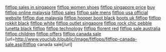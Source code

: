 <a href="http://www.fattoriasanpaolo.it/public/files/image/fitflops/fitflop-sales-in-singapore.asp">fitflop sales in singapore</a> <a href="http://www.fattoriasanpaolo.it/public/files/image/fitflops/fitflop-women-shoes.asp">fitflop women shoes</a> <a href="http://www.magsistem.com/public/image/fitflops/fitflop-singapore-price.asp">fitflop singapore price</a> <a href="http://www.youclub.it/public/Image/fitflops/buy-fitflop-online-malaysia.asp">buy fitflop online malaysia</a> <a href="http://www.eurodelizie.it/UploadedImage/image/fitflops/fitflop-sales.asp">fitflop sales</a> <a href="http://www.mysubcare.com/new%20model%20active/images/website/Image/fitflops/fitflop-sale-mens.asp">fitflop sale mens</a> <a href="http://www.mysubcare.com/new%20model%20active/images/website/Image/fitflops/fitflop-usa-official-website.asp">fitflop usa official website</a> <a href="http://www.cabrioclubmonza.it/public/documenti/Image/fitflops/fitflop-due-malaysia.asp">fitflop due malaysia</a> <a href="http://www.ngahoangshop.com/UserFiles/Image/fitflops/fitflop-hooper-boot-black.asp">fitflop hooper boot black</a> <a href="http://www.unionsoa.net/public/Image/fitflops/boots-uk-fitflop.asp">boots uk fitflop</a> <a href="http://www.fattoriasanpaolo.it/public/files/image/fitflops/fitflop-rokkit-black.asp">fitflop rokkit black</a> <a href="http://www.fattoriasanpaolo.it/public/files/image/fitflops/fitflop-white.asp">fitflop white</a> <a href="http://www.marineclubresort.com/public/userfiles/image/fitflops/fitflop-outlet-singapore.asp">fitflop outlet singapore</a> <a href="http://www.mysubcare.com/new%20model%20active/images/website/Image/fitflops/fitflop-rock-chic-pebble.asp">fitflop rock chic pebble</a> <a href="http://www.marineclubresort.com/public/userfiles/image/fitflops/lunetta-black-fitflop.asp">lunetta black fitflop</a> <a href="http://www.ngahoangshop.com/UserFiles/Image/fitflops/fitflop-technology.asp">fitflop technology</a> <a href="http://www.ngahoangshop.com/UserFiles/Image/fitflops/fitflop-florent-red.asp">fitflop florent red</a> <a href="http://www.youclub.it/public/Image/fitflops/fitflop-sale-australia.asp">fitflop sale australia</a> <a href="http://www.magsistem.com/public/image/fitflops/fitflop-children.asp">fitflop children</a> <a href="http://www.ngahoangshop.com/UserFiles/Image/fitflops/fitflop-offers.asp">fitflop offers</a>
 <a href="http://www.youclub.it/public/Image/fitflops/fitflop-canada-sale.asp" >fitflop canada sale</a>
[url=http://www.youclub.it/public/Image/fitflops/fitflop-canada-sale.asp]fitflop canada sale[/url]